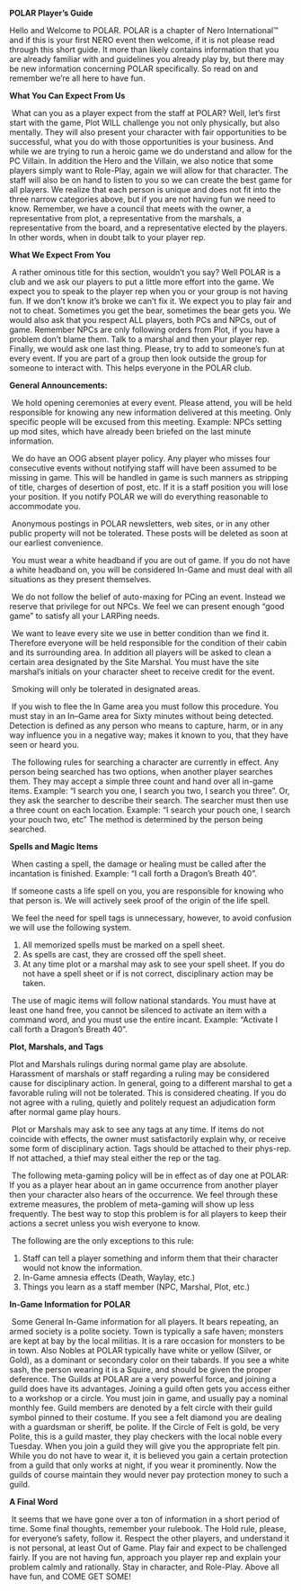 **POLAR Player’s Guide**

 

Hello and Welcome to POLAR. POLAR is a chapter of Nero International™ and if this is your first NERO event then welcome, if it is not please read through this short guide. It more than likely contains information that you are already familiar with and guidelines you already play by, but there may be new information concerning POLAR specifically. So read on and remember we’re all here to have fun.

**What You Can Expect From Us**

​      What can you as a player expect from the staff at POLAR? Well, let’s first start with the game, Plot WILL challenge you not only physically, but also mentally. They will also present your character with fair opportunities to be successful, what you do with those opportunities is your business. And while we are trying to run a heroic game we do understand and allow for the PC Villain. In addition the Hero and the Villain, we also notice that some players simply want to Role-Play, again we will allow for that character. The staff will also be on hand to listen to you so we can create the best game for all players. We realize that each person is unique and does not fit into the three narrow categories above, but if you are not having fun we need to know. Remember, we have a council that meets with the owner, a representative from plot, a representative from the marshals, a representative from the board, and a representative elected by the players. In other words, when in doubt talk to your player rep.

**What We Expect From You**

​      A rather ominous title for this section, wouldn’t you say? Well POLAR is a club and we ask our players to put a little more effort into the game. We expect you to speak to the player rep when you or your group is not having fun. If we don’t know it’s broke we can’t fix it. We expect you to play fair and not to cheat. Sometimes you get the bear, sometimes the bear gets you. We would also ask that you respect ALL players, both PCs and NPCs, out of game. Remember NPCs are only following orders from Plot, if you have a problem don’t blame them. Talk to a marshal and then your player rep. Finally, we would ask one last thing. Please, try to add to someone’s fun at every event. If you are part of a group then look outside the group for someone to interact with. This helps everyone in the POLAR club.

**General Announcements:**

​      We hold opening ceremonies at every event. Please attend, you will be held responsible for knowing any new information delivered at this meeting. Only specific people will be excused from this meeting. Example: NPCs setting up mod sites, which have already been briefed on the last minute information.

​      We do have an OOG absent player policy. Any player who misses four consecutive events without notifying staff will have been assumed to be missing in game. This will be handled in game is such manners as stripping of title, charges of desertion of post, etc. If it is a staff position you will lose your position. If you notify POLAR we will do everything reasonable to accommodate you.

​      Anonymous postings in POLAR newsletters, web sites, or in any other public property will not be tolerated. These posts will be deleted as soon at our earliest convenience.

​      You must wear a white headband if you are out of game. If you do not have a white headband on, you will be considered In-Game and must deal with all situations as they present themselves.

​      We do not follow the belief of auto-maxing for PCing an event. Instead we reserve that privilege for out NPCs. We feel we can present enough “good game” to satisfy all your LARPing needs.

​      We want to leave every site we use in better condition than we find it. Therefore everyone will be held responsible for the condition of their cabin and its surrounding area. In addition all players will be asked to clean a certain area designated by the Site Marshal. You must have the site marshal’s initials on your character sheet to receive credit for the event. 

​      Smoking will only be tolerated in designated areas.

​      If you wish to flee the In Game area you must follow this procedure. You must stay in an In–Game area for Sixty minutes without being detected. Detection is defined as any person who means to capture, harm, or in any way influence you in a negative way; makes it known to you, that they have seen or heard you.

​      The following rules for searching a character are currently in effect. Any person being searched has two options, when another player searches them. They may accept a simple three count and hand over all in-game items. Example: “I search you one, I search you two, I search you three”. Or, they ask the searcher to describe their search. The searcher must then use a three count on each location. Example: “I search your pouch one, I search your pouch two, etc” The method is determined by the person being searched.

**Spells and Magic Items**

​      When casting a spell, the damage or healing must be called after the incantation is finished. Example: “I call forth a Dragon’s Breath 40”.

​      If someone casts a life spell on you, you are responsible for knowing who that person is. We will actively seek proof of the origin of the life spell.

​      We feel the need for spell tags is unnecessary, however, to avoid confusion we will use the following system.

1. All memorized spells must be marked on a spell sheet.
2. As spells are cast, they are crossed off the spell sheet.
3. At any time plot or a marshal may ask to see your spell sheet. If you do not have a spell sheet or if is not correct, disciplinary action may be taken.

​      The use of magic items will follow national standards. You must have at least one hand free, you cannot be silenced to activate an item with a command word, and you must use the entire incant. Example: “Activate I call forth a Dragon’s Breath 40”.

**Plot, Marshals, and Tags**

Plot and Marshals rulings during normal game play are absolute. Harassment of marshals or staff regarding a ruling may be considered cause for disciplinary action. In general, going to a different marshal to get a favorable ruling will not be tolerated. This is considered cheating. If you do not agree with a ruling, quietly and politely request an adjudication form after normal game play hours.

​      Plot or Marshals may ask to see any tags at any time. If items do not coincide with effects, the owner must satisfactorily explain why, or receive some form of disciplinary action. Tags should be attached to their phys-rep. If not attached, a thief may steal either the rep or the tag.

​      The following meta-gaming policy will be in effect as of day one at POLAR: If you as a player hear about an in game occurrence from another player then your character also hears of the occurrence. We feel through these extreme measures, the problem of meta-gaming will show up less frequently. The best way to stop this problem is for all players to keep their actions a secret unless you wish everyone to know.

​      The following are the only exceptions to this rule:

1. Staff can tell a player something and inform them that their character    would not know the information.
2. In-Game amnesia effects (Death, Waylay, etc.)
3. Things you learn as a staff member (NPC, Marshal, Plot, etc.)

 

**In-Game Information for POLAR**

​      Some General In-Game information for all players. It bears repeating, an armed society is a polite society. Town is typically a safe haven; monsters are kept at bay by the local militias. It is a rare occasion for monsters to be in town. Also Nobles at POLAR typically have white or yellow (Silver, or Gold), as a dominant or secondary color on their tabards. If you see a white sash, the person wearing it is a Squire, and should be given the proper deference. The Guilds at POLAR are a very powerful force, and joining a guild does have its advantages. Joining a guild often gets you access either to a workshop or a circle. You must join in game, and usually pay a nominal monthly fee. Guild members are denoted by a felt circle with their guild symbol pinned to their costume. If you see a felt diamond you are dealing with a guardsman or sheriff, be polite. If the Circle of Felt is gold, be very Polite, this is a guild master, they play checkers with the local noble every Tuesday. When you join a guild they will give you the appropriate felt pin. While you do not have to wear it, it is believed you gain a certain protection from a guild that only works at night, if you wear it prominently. Now the guilds of course maintain they would never pay protection money to such a guild.

**A Final Word**

​       It seems that we have gone over a ton of information in a short period of time. Some final thoughts, remember your rulebook. The Hold rule, please, for everyone’s safety, follow it. Respect the other players, and understand it is not personal, at least Out of Game. Play fair and expect to be challenged fairly. If you are not having fun, approach you player rep and explain your problem calmly and rationally. Stay in character, and Role-Play. Above all have fun, and COME GET SOME!